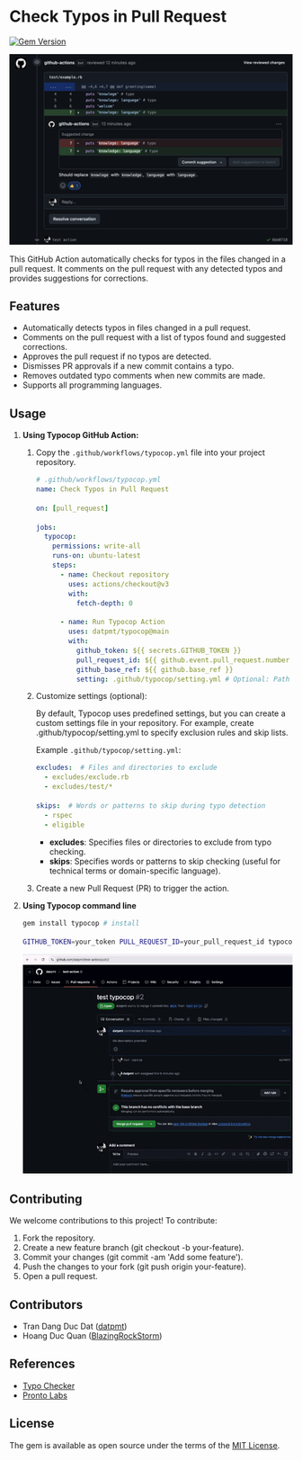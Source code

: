 # Check Typos in Pull Request
[![Gem Version](https://badge.fury.io/rb/typocop.svg)](https://badge.fury.io/rb/typocop)

![Typocop Logo](typocop.png)

This GitHub Action automatically checks for typos in the files changed in a pull request. It comments on the pull request with any detected typos and provides suggestions for corrections.

## Features

- Automatically detects typos in files changed in a pull request.
- Comments on the pull request with a list of typos found and suggested corrections.
- Approves the pull request if no typos are detected.
- Dismisses PR approvals if a new commit contains a typo.
- Removes outdated typo comments when new commits are made.
- Supports all programming languages.

## Usage

1. **Using Typocop GitHub Action:**

    1. Copy the `.github/workflows/typocop.yml` file into your project repository.

        ```yaml
        # .github/workflows/typocop.yml
        name: Check Typos in Pull Request

        on: [pull_request]

        jobs:
          typocop:
            permissions: write-all
            runs-on: ubuntu-latest
            steps:
              - name: Checkout repository
                uses: actions/checkout@v3
                with:
                  fetch-depth: 0

              - name: Run Typocop Action
                uses: datpmt/typocop@main
                with:
                  github_token: ${{ secrets.GITHUB_TOKEN }}
                  pull_request_id: ${{ github.event.pull_request.number }}
                  github_base_ref: ${{ github.base_ref }}
                  setting: .github/typocop/setting.yml # Optional: Path to your custom settings file
        ```

    2. Customize settings (optional):

        By default, Typocop uses predefined settings, but you can create a custom settings file in your repository. For example, create .github/typocop/setting.yml to specify exclusion rules and skip lists.

        Example `.github/typocop/setting.yml`:

          ```yaml
          excludes:  # Files and directories to exclude
            - excludes/exclude.rb
            - excludes/test/*

          skips:  # Words or patterns to skip during typo detection
            - rspec
            - eligible
          ```

        - **excludes**: Specifies files or directories to exclude from typo checking.
        - **skips**: Specifies words or patterns to skip checking (useful for technical terms or domain-specific language).

    3. Create a new Pull Request (PR) to trigger the action.
2. **Using Typocop command line**

    ```bash
    gem install typocop # install

    GITHUB_TOKEN=your_token PULL_REQUEST_ID=your_pull_request_id typocop execute # run action
    ```

    ![Typocop demo](typocop.gif "")

## Contributing

We welcome contributions to this project! To contribute:

1. Fork the repository.
2. Create a new feature branch (git checkout -b your-feature).
3. Commit your changes (git commit -am 'Add some feature').
4. Push the changes to your fork (git push origin your-feature).
5. Open a pull request.

## Contributors

- Tran Dang Duc Dat ([datpmt](https://github.com/datpmt))
- Hoang Duc Quan ([BlazingRockStorm](https://github.com/BlazingRockStorm))

## References
- [Typo Checker](https://github.com/datpmt/typo_checker)
- [Pronto Labs](https://github.com/prontolabs/pronto)

## License
The gem is available as open source under the terms of the [MIT License](LICENSE).

